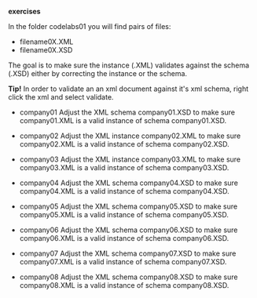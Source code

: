**exercises**

In the folder codelabs01 you will find pairs of files:
- filename0X.XML
- filename0X.XSD

The goal is to make sure the instance (.XML) validates against the schema (.XSD) either by correcting the instance or the schema.


**Tip!** 
In order to validate an an xml document against it's xml schema, right click the xml and select validate.  

- company01 Adjust the XML schema company01.XSD to make sure company01.XML is a valid instance of schema company01.XSD.

- company02
Adjust the XML instance company02.XML to make sure company02.XML is a valid instance of schema company02.XSD.

- company03
Adjust the XML instance company03.XML to make sure company03.XML is a valid instance of schema company03.XSD.

- company04
Adjust the XML schema company04.XSD to make sure company04.XML is a valid instance of schema company04.XSD.

- company05
Adjust the XML schema company05.XSD to make sure company05.XML is a valid instance of schema company05.XSD.

- company06
Adjust the XML schema company06.XSD to make sure company06.XML is a valid instance of schema company06.XSD.

- company07
Adjust the XML schema company07.XSD to make sure company07.XML is a valid instance of schema company07.XSD.

- company08
Adjust the XML schema company08.XSD to make sure company08.XML is a valid instance of schema company08.XSD.